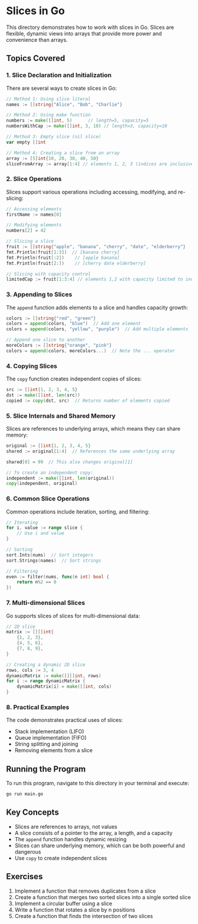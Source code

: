 # Slices in Go

This directory demonstrates how to work with slices in Go. Slices are flexible, dynamic views into arrays that provide more power and convenience than arrays.

## Topics Covered

### 1. Slice Declaration and Initialization

There are several ways to create slices in Go:

```go
// Method 1: Using slice literal
names := []string{"Alice", "Bob", "Charlie"}

// Method 2: Using make function
numbers := make([]int, 5)      // length=5, capacity=5
numbersWithCap := make([]int, 3, 10) // length=3, capacity=10

// Method 3: Empty slice (nil slice)
var empty []int

// Method 4: Creating a slice from an array
array := [5]int{10, 20, 30, 40, 50}
sliceFromArray := array[1:4] // elements 1, 2, 3 (indices are inclusive:exclusive)
```

### 2. Slice Operations

Slices support various operations including accessing, modifying, and re-slicing:

```go
// Accessing elements
firstName := names[0]

// Modifying elements
numbers[2] = 42

// Slicing a slice
fruit := []string{"apple", "banana", "cherry", "date", "elderberry"}
fmt.Println(fruit[1:3])  // [banana cherry]
fmt.Println(fruit[:2])    // [apple banana]
fmt.Println(fruit[2:])    // [cherry date elderberry]

// Slicing with capacity control
limitedCap := fruit[1:3:4] // elements 1,2 with capacity limited to index 4
```

### 3. Appending to Slices

The `append` function adds elements to a slice and handles capacity growth:

```go
colors := []string{"red", "green"}
colors = append(colors, "blue")  // Add one element
colors = append(colors, "yellow", "purple")  // Add multiple elements

// Append one slice to another
moreColors := []string{"orange", "pink"}
colors = append(colors, moreColors...)  // Note the ... operator
```

### 4. Copying Slices

The `copy` function creates independent copies of slices:

```go
src := []int{1, 2, 3, 4, 5}
dst := make([]int, len(src))
copied := copy(dst, src)  // Returns number of elements copied
```

### 5. Slice Internals and Shared Memory

Slices are references to underlying arrays, which means they can share memory:

```go
original := []int{1, 2, 3, 4, 5}
shared := original[1:4]  // References the same underlying array

shared[0] = 99  // This also changes original[1]

// To create an independent copy:
independent := make([]int, len(original))
copy(independent, original)
```

### 6. Common Slice Operations

Common operations include iteration, sorting, and filtering:

```go
// Iterating
for i, value := range slice {
    // Use i and value
}

// Sorting
sort.Ints(nums)  // Sort integers
sort.Strings(names)  // Sort strings

// Filtering
even := filter(nums, func(n int) bool {
    return n%2 == 0
})
```

### 7. Multi-dimensional Slices

Go supports slices of slices for multi-dimensional data:

```go
// 2D slice
matrix := [][]int{
    {1, 2, 3},
    {4, 5, 6},
    {7, 8, 9},
}

// Creating a dynamic 2D slice
rows, cols := 3, 4
dynamicMatrix := make([][]int, rows)
for i := range dynamicMatrix {
    dynamicMatrix[i] = make([]int, cols)
}
```

### 8. Practical Examples

The code demonstrates practical uses of slices:

- Stack implementation (LIFO)
- Queue implementation (FIFO)
- String splitting and joining
- Removing elements from a slice

## Running the Program

To run this program, navigate to this directory in your terminal and execute:

```bash
go run main.go
```

## Key Concepts

- Slices are references to arrays, not values
- A slice consists of a pointer to the array, a length, and a capacity
- The `append` function handles dynamic resizing
- Slices can share underlying memory, which can be both powerful and dangerous
- Use `copy` to create independent slices

## Exercises

1. Implement a function that removes duplicates from a slice
2. Create a function that merges two sorted slices into a single sorted slice
3. Implement a circular buffer using a slice
4. Write a function that rotates a slice by n positions
5. Create a function that finds the intersection of two slices

